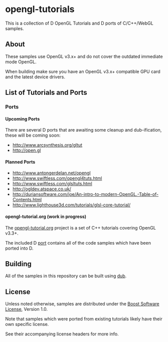 # opengl-tutorials

This is a collection of D OpenGL Tutorials and D ports of C/C++/WebGL samples.

## About

These samples use OpenGL v3.x+ and do not cover the outdated immediate mode OpenGL.

When building make sure you have an OpenGL v3.x+ compatible GPU card and the latest device drivers.

## List of Tutorials and Ports

### Ports

#### Upcoming Ports

There are several D ports that are awaiting some cleanup and dub-ification,
these will be coming soon:

- http://www.arcsynthesis.org/gltut
- http://open.gl

#### Planned Ports

- http://www.antongerdelan.net/opengl
- http://www.swiftless.com/opengl4tuts.html
- http://www.swiftless.com/glsltuts.html
- http://ogldev.atspace.co.uk/
- http://duriansoftware.com/joe/An-intro-to-modern-OpenGL.-Table-of-Contents.html
- http://www.lighthouse3d.com/tutorials/glsl-core-tutorial/

#### opengl-tutorial.org (work in progress)

The [opengl-tutorial.org] project is a set of C++ tutorials covering OpenGL v3.3+.

The included D [port][opengl-tutorial-port] contains all of the code samples which have been ported into D.

[opengl-tutorial.org]: http://www.opengl-tutorial.org/
[opengl-tutorial-port]: https://github.com/AndrejMitrovic/opengl-tutorials/tree/master/ports/opengl-tutorial.org

## Building

All of the samples in this repository can be built using [dub].

## License

Unless noted otherwise, samples are distributed under the [Boost Software License][BoostLicense], Version 1.0.

Note that samples which were ported from existing tutorials likely have their own specific license.

See their accompanying license headers for more info.

[dub]: http://code.dlang.org/download
[BoostLicense]: http://www.boost.org/LICENSE_1_0.txt
[Derelict3]: https://github.com/aldacron/Derelict3
[glad]: https://github.com/Dav1dde/glad
